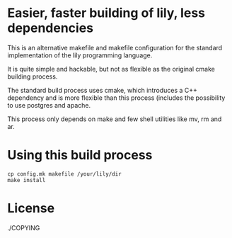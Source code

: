 Easier, faster building of lily, less dependencies
==================================================

This is an alternative makefile and makefile configuration
for the standard implementation of the lily programming language.

It is quite simple and hackable, but not as flexible as the
original cmake building process.

The standard build process uses cmake, which introduces a C++
dependency and is more flexible than this process (includes the
possibility to use postgres and apache.

This process only depends on make and few shell utilities
like mv, rm and ar.

Using this build process
========================

    cp config.mk makefile /your/lily/dir
    make install

License
=======

./COPYING
